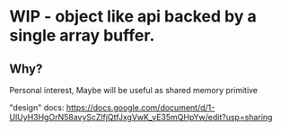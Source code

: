 # WIP - object like api backed by a single array buffer.
## Why?
Personal interest, Maybe will be useful as shared memory primitive

"design" docs:
https://docs.google.com/document/d/1-UlUyH3HgOrN58avyScZlfjQtfJxgVwK_yE35mQHpYw/edit?usp=sharing
